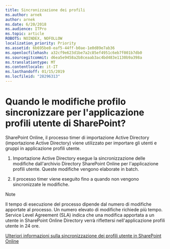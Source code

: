 ```yaml
---
title: Sincronizzazione dei profili
ms.author: arnek
author: arnek
ms.date: 6/20/2018
ms.audience: ITPro
ms.topic: article
ROBOTS: NOINDEX, NOFOLLOW
localization_priority: Priority
ms.assetid: 6b695be8-eaf5-44ff-b0ae-1e0d89e7ab36
ms.openlocfilehash: a32cf9e623d1be7a2c85ef4951c6eb7f001b7db0
ms.sourcegitcommit: d6ea5e9458a2b8ceaab3ac4bd483e1130b9a398a
ms.translationtype: MT
ms.contentlocale: it-IT
ms.lasthandoff: 01/15/2019
ms.locfileid: "28296313"
---
```

# <a name="when-do-my-profile-changes-sync-to-the-sharepoint-user-profile-application"></a>Quando le modifiche profilo sincronizzare per l'applicazione profili utente di SharePoint?

SharePoint Online, il processo timer di importazione Active Directory (importazione Active Directory) viene utilizzato per importare gli utenti e gruppi in applicazione profili utente. 
  
1. Importazione Active Directory esegue la sincronizzazione delle modifiche dall'archivio Directory SharePoint Online per l'applicazione profili utente. Queste modifiche vengono elaborate in batch.
    
2. Il processo timer viene eseguito fino a quando non vengono sincronizzate le modifiche.
    
> [!NOTE]
> Il tempo di esecuzione del processo dipende dal numero di modifiche apportate al processo. Un numero elevato di modifiche richiede più tempo. Service Level Agreement (SLA) indica che una modifica apportata a un utente in SharePoint Online Directory verrà riflettersi nell'applicazione profili utente in 24 ore. 
  
[Ulteriori informazioni sulla sincronizzazione dei profili utente in SharePoint Online](https://go.microsoft.com/fwlink/?linkid=875671)
  

